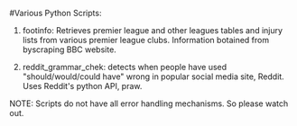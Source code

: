 #Various Python Scripts:

1. footinfo: Retrieves premier league and other leagues tables and injury lists from various premier league clubs. Information botained from byscraping BBC website.

2. reddit_grammar_chek: detects when people have used "should/would/could have" wrong in popular social media site, Reddit. Uses Reddit's python API, praw. 

NOTE: Scripts do not have all error handling mechanisms. So please watch out. 
